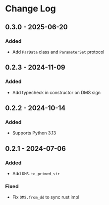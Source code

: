# Change Log

## 0.3.0 - 2025-06-20

### Added

- Add `ParData` class and `ParameterSet` protocol

## 0.2.3 - 2024-11-09

### Added

- Add typecheck in constructor on DMS sign

## 0.2.2 - 2024-10-14

### Added

- Supports Python 3.13

## 0.2.1 - 2024-07-06

### Added

- Add `DMS.to_primed_str`

### Fixed

- Fix `DMS.from_dd` to sync rust impl
